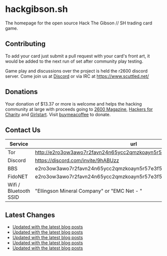 # hackgibson.sh
The homepage for the open source Hack The Gibson // SH trading card game.


## Contributing

To add your card just submit a pull request with your card's front art, it would be added to the next run of set after community play testing.

Game play and discussions over the project is held the r2600 discord server. Come join us at [Discord](https://discord.com/invite/9hABUzz) or via IRC at https://www.scuttled.net/


## Donations

Your donation of $13.37 or more is welcome and helps the hacking community at large with proceeds going to [2600 Magazine](https://2600.com/), [Hackers for Charity](https://hackersforcharity.org) and [Girlstart](https://girlstart.org).  Visit [buymeacoffee](https://www.buymeacoffee.com/hackgibson.sh) to donate.


## Contact Us

Service | url
-|-
Tor | http://e2ro3ow3awo7r2favn24n65ycc2qmzkoayn5r57e3f56nvjwdcgg32ad.onion
Discord | https://discord.com/invite/9hABUzz
BBS | e2ro3ow3awo7r2favn24n65ycc2qmzkoayn5r57e3f56nvjwdcgg32ad.onion:23
FidoNET | e2ro3ow3awo7r2favn24n65ycc2qmzkoayn5r57e3f56nvjwdcgg32ad.onion:24554
Wifi / Bluetooth SSID | "Ellingson Mineral Company" or "EMC Net - <fidonet address>"

## Latest Changes
<!-- BLOG-POST-LIST:START -->
- [Updated with the latest blog posts](https://github.com/DFW2600/hackgibson.sh/commit/a22124f76ae8d0b27a76bb4f30816c6497357d65)
- [Updated with the latest blog posts](https://github.com/DFW2600/hackgibson.sh/commit/de8143e7a02bdc3f569d046a59118d00d7c8e5e4)
- [Updated with the latest blog posts](https://github.com/DFW2600/hackgibson.sh/commit/af2e288547e6e9984970faf208b5e941093f647c)
- [Updated with the latest blog posts](https://github.com/DFW2600/hackgibson.sh/commit/6f07bb920e6c517816d2ad61189ad4580ab6e7bb)
- [Updated with the latest blog posts](https://github.com/DFW2600/hackgibson.sh/commit/4cd6e56fbcb1a9575c3a84af628796fbe8e5fe22)
<!-- BLOG-POST-LIST:END -->
